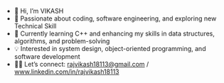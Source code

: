 - 👋 Hi, I’m VIKASH
- 👀 Passionate about coding, software engineering, and exploring new Technical Skill
- 🌱 Currently learning C++ and enhancing my skills in data structures, algorithms, and problem-solving
- 💡 Interested in system design, object-oriented programming, and software development
- 🫴🏻 Let’s connect: rajvikash18113@gmail.com / www.linkedin.com/in/rajvikash18113

<!---
rajvikash18113/rajvikash18113 is a ✨ special ✨ repository because its `README.md` (this file) appears on your GitHub profile.
You can click the Preview link to take a look at your changes.
--->
